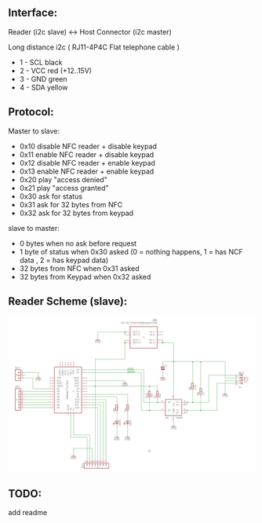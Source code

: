 Interface:
---------

Reader (i2c slave) <-> Host Connector (i2c master)

Long distance i2c ( RJ11-4P4C Flat telephone cable )

- 1 - SCL black
- 2 - VCC red (+12..15V)
- 3 - GND green
- 4 - SDA yellow


Protocol:
---------

Master to slave:

* 0x10 disable NFC reader + disable keypad
* 0x11 enable NFC reader + disable keypad
* 0x12 disable NFC reader + enable keypad
* 0x13 enable NFC reader + enable keypad
* 0x20 play "access denied"
* 0x21 play "access granted"
* 0x30 ask for status
* 0x31 ask for 32 bytes from NFC
* 0x32 ask for 32 bytes from keypad

slave to master:

* 0 bytes when no ask before request
* 1 byte of status when 0x30 asked (0 = nothing happens, 1 = has NCF data , 2 = has keypad data)
* 32 bytes from NFC when 0x31 asked
* 32 bytes from Keypad when 0x32 asked


Reader Scheme (slave):
-------

![](https://github.com/minsk-hackerspace/Bramnik/raw/master/hardware/reader_scheme.png)


TODO:
-----

add readme
